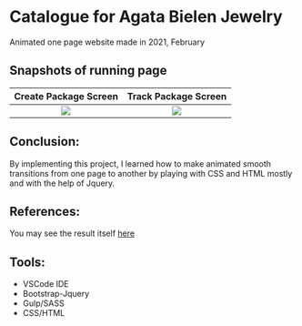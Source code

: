 # Catalogue for Agata Bielen Jewelry
Animated one page website made in 2021, February

## Snapshots of running page

Create Package Screen             |Track Package Screen            |
:-------------------------:|:-------------------------:
![](img/Main.png) |  ![](img/collectionswitch.png) 


## Conclusion:

By implementing this project, I learned how to make animated smooth transitions 
from one page to another by playing with CSS and HTML mostly and with the help of Jquery. 

## References:
You may see the result itself [here](https://naraomur.github.io/Catalog/)

## Tools:
 * VSCode IDE
 * Bootstrap-Jquery
 * Gulp/SASS
 * CSS/HTML

